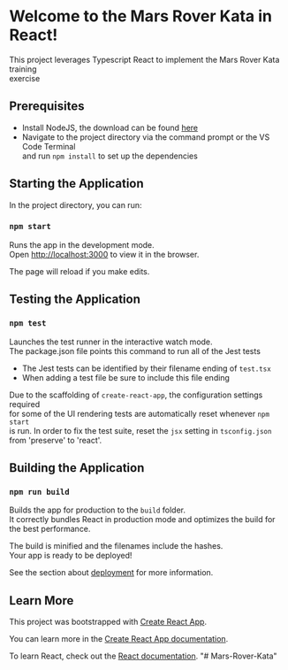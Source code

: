 # Welcome to the Mars Rover Kata in React!

This project leverages Typescript React to implement the Mars Rover Kata training<br> exercise

## Prerequisites

- Install NodeJS, the download can be found [here](https://nodejs.org/en/download/)
- Navigate to the project directory via the command prompt or the VS Code Terminal<br> and run `npm install` to set up the dependencies

## Starting the Application

In the project directory, you can run:

### `npm start`

Runs the app in the development mode.<br>
Open [http://localhost:3000](http://localhost:3000) to view it in the browser.

The page will reload if you make edits.<br>

## Testing the Application

### `npm test`

Launches the test runner in the interactive watch mode.<br>
The package.json file points this command to run all of the Jest tests<br>
 - The Jest tests can be identified by their filename ending of `test.tsx`
 - When adding a test file be sure to include this file ending  

Due to the scaffolding of `create-react-app`, the configuration settings required<br> for some of the UI rendering tests are automatically reset whenever `npm start`<br> is run. In order to fix the test suite, reset the `jsx` setting in `tsconfig.json` from 'preserve' to 'react'.

 ## Building the Application

### `npm run build`

Builds the app for production to the `build` folder.<br>
It correctly bundles React in production mode and optimizes the build for the best performance.

The build is minified and the filenames include the hashes.<br>
Your app is ready to be deployed!

See the section about [deployment](https://facebook.github.io/create-react-app/docs/deployment) for more information.

## Learn More

This project was bootstrapped with [Create React App](https://github.com/facebook/create-react-app).

You can learn more in the [Create React App documentation](https://facebook.github.io/create-react-app/docs/getting-started).

To learn React, check out the [React documentation](https://reactjs.org/).
"# Mars-Rover-Kata" 
